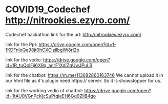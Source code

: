 # COVID19_Codechef http://nitrookies.ezyro.com/
Codechef hackathon link for the url:
http://nitrookies.ezyro.com/

link for the Ppt:
https://drive.google.com/open?id=1-1KDFnloQe98jt0hCXCizilbgWi8rl2b

link for the vedio:
https://drive.google.com/open?id=1R_tuQolFij6X9q_acrF1XdiZqUwJPuLB

link for the chatbot:
https://m.me/113682860163746
 We cannot upload it in our html file as it's plugin need https:// server. So it is showstopper for us.
 
 link for the working vedio of chatbot:
 https://drive.google.com/open?id=1tAU0VGnPcKjcSuPtqieEH6Gq9ZliB4go


